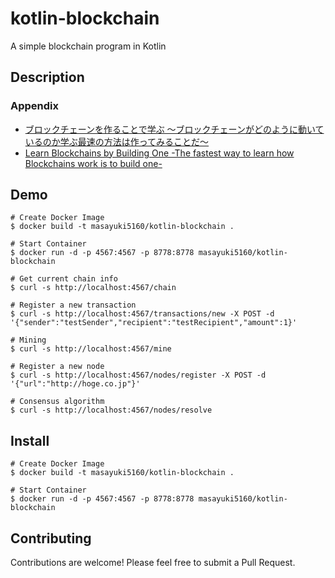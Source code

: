 kotlin-blockchain
====

A simple blockchain program in Kotlin

## Description

### Appendix

- [ブロックチェーンを作ることで学ぶ 〜ブロックチェーンがどのように動いているのか学ぶ最速の方法は作ってみることだ〜](https://qiita.com/hidehiro98/items/841ece65d896aeaa8a2a)
- [Learn Blockchains by Building One -The fastest way to learn how Blockchains work is to build one-](https://hackernoon.com/learn-blockchains-by-building-one-117428612f46)

## Demo

```
# Create Docker Image
$ docker build -t masayuki5160/kotlin-blockchain .

# Start Container
$ docker run -d -p 4567:4567 -p 8778:8778 masayuki5160/kotlin-blockchain
```

```
# Get current chain info
$ curl -s http://localhost:4567/chain
```

```
# Register a new transaction
$ curl -s http://localhost:4567/transactions/new -X POST -d '{"sender":"testSender","recipient":"testRecipient","amount":1}'
```


```
# Mining
$ curl -s http://localhost:4567/mine
```

```
# Register a new node
$ curl -s http://localhost:4567/nodes/register -X POST -d '{"url":"http://hoge.co.jp"}'
```

```
# Consensus algorithm
$ curl -s http://localhost:4567/nodes/resolve
```

## Install

```
# Create Docker Image
$ docker build -t masayuki5160/kotlin-blockchain .

# Start Container
$ docker run -d -p 4567:4567 -p 8778:8778 masayuki5160/kotlin-blockchain
```

## Contributing
Contributions are welcome! Please feel free to submit a Pull Request.
